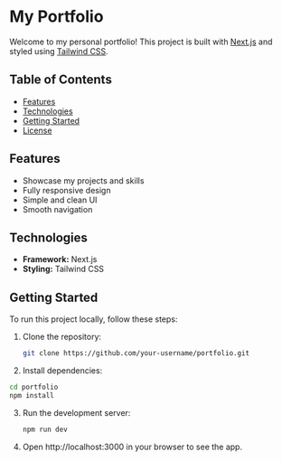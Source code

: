 # My Portfolio

Welcome to my personal portfolio! This project is built with [Next.js](https://nextjs.org/) and styled using [Tailwind CSS](https://tailwindcss.com/).

## Table of Contents

- [Features](#features)
- [Technologies](#technologies)
- [Getting Started](#getting-started)
- [License](#license)

## Features

- Showcase my projects and skills
- Fully responsive design
- Simple and clean UI
- Smooth navigation

## Technologies

- **Framework:** Next.js
- **Styling:** Tailwind CSS

## Getting Started

To run this project locally, follow these steps:

1. Clone the repository:

   ```bash
   git clone https://github.com/your-username/portfolio.git
2. Install dependencies:
  ```bash
  cd portfolio
  npm install
```
3. Run the development server:
   ```bash
   npm run dev
   ```
4. Open http://localhost:3000 in your browser to see the app.



   
